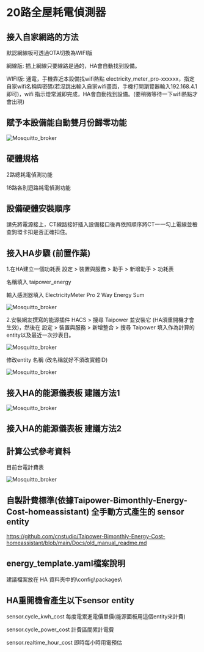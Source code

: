 # 20路全屋耗電偵測器

## 接入自家網路的方法

默認網線板可透過OTA切換為WIFI版

網線版: 插上網線只要線路是通的，HA會自動找到設備。

WIFI版: 通電，手機靠近本設備找wifi熱點 electricity_meter_pro-xxxxxx，指定自家wifi名稱與密碼(若沒跳出輸入自家wifi畫面，手機打開瀏覽器輸入192.168.4.1即可)，wifi 指示燈常滅即完成，HA會自動找到設備。(要稍微等待一下wifi熱點才會出現)

## 賦予本設備能自動雙月份歸零功能

![Mosquitto_broker](/electricity_meter_pro_20way/image/155055.png)

## 硬體規格

2路總耗電偵測功能

18路各別迴路耗電偵測功能

## 設備硬體安裝順序

請先將電源接上，CT線路接好插入設備接口後再依照順序將CT一一勾上電線並檢查鉤環卡扣是否正確扣住。

## 接入HA步驟 (前置作業)

1.在HA建立一個功耗表  設定 >  裝置與服務  >  助手  >  新增助手  >  功耗表

名稱填入 taipower_energy

輸入感測器填入 ElectricityMeter Pro 2 Way Energy Sum

![Mosquitto_broker](/electricity_meter_pro_20way/image/151837.png)


2.安裝網友撰寫的能源插件 HACS > 搜尋 Taipower 並安裝它 (HA須重開機才會生效)，然後在 設定 > 裝置與服務 > 新增整合 > 搜尋 Taipower 填入作為計算的entity以及最近一次抄表日。

![Mosquitto_broker](/electricity_meter_pro_20way/image/152326.png)


修改entity 名稱 (改名稱就好不須改實體ID)

![Mosquitto_broker](/electricity_meter_pro_20way/image/153126.png)

## 接入HA的能源儀表板 建議方法1

![Mosquitto_broker](/electricity_meter_pro_20way/image/154712.png)

## 接入HA的能源儀表板 建議方法2





## 計算公式參考資料

目前台電計費表

![Mosquitto_broker](/electricity_meter_pro_20way/image/104933.png)


## 自製計費標準(依據Taipower-Bimonthly-Energy-Cost-homeassistant) 全手動方式產生的 sensor entity

https://github.com/cnstudio/Taipower-Bimonthly-Energy-Cost-homeassistant/blob/main/Docs/old_manual_readme.md

## energy_template.yaml檔案說明

建議檔案放在 HA 資料夾中的\config\packages\

## HA重開機會產生以下sensor entity

sensor.cycle_kwh_cost  每度電累進電價單價(能源面板用這個entity來計費)

sensor.cycle_power_cost 計費區間累計電費

sensor.realtime_hour_cost 即時每小時用電預估
